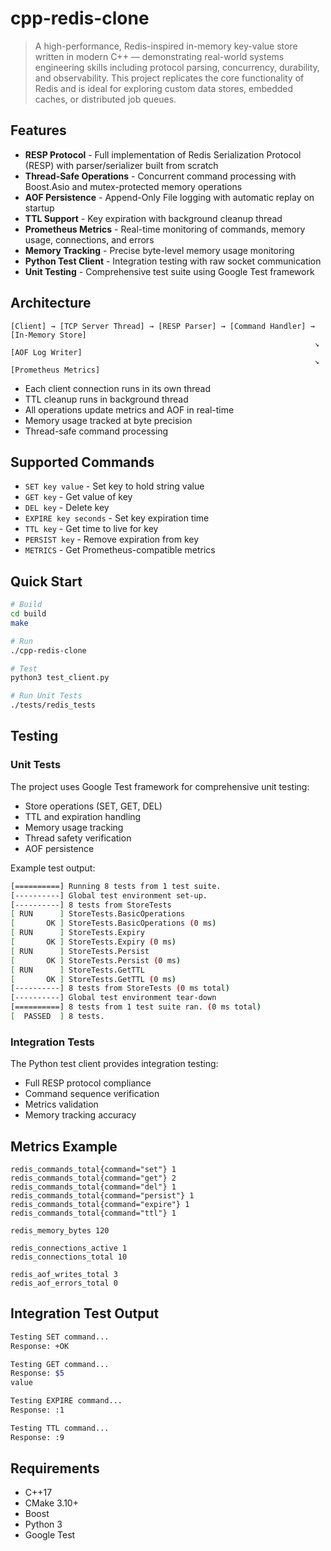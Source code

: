 # cpp-redis-clone

> A high-performance, Redis-inspired in-memory key-value store written in modern C++ — demonstrating real-world systems engineering skills including protocol parsing, concurrency, durability, and observability. This project replicates the core functionality of Redis and is ideal for exploring custom data stores, embedded caches, or distributed job queues.

## Features

- **RESP Protocol** - Full implementation of Redis Serialization Protocol (RESP) with parser/serializer built from scratch
- **Thread-Safe Operations** - Concurrent command processing with Boost.Asio and mutex-protected memory operations
- **AOF Persistence** - Append-Only File logging with automatic replay on startup
- **TTL Support** - Key expiration with background cleanup thread
- **Prometheus Metrics** - Real-time monitoring of commands, memory usage, connections, and errors
- **Memory Tracking** - Precise byte-level memory usage monitoring
- **Python Test Client** - Integration testing with raw socket communication
- **Unit Testing** - Comprehensive test suite using Google Test framework

## Architecture

```
[Client] → [TCP Server Thread] → [RESP Parser] → [Command Handler] → [In-Memory Store]
                                                                    ↘ [AOF Log Writer]
                                                                    ↘ [Prometheus Metrics]
```

- Each client connection runs in its own thread
- TTL cleanup runs in background thread
- All operations update metrics and AOF in real-time
- Memory usage tracked at byte precision
- Thread-safe command processing

## Supported Commands

- `SET key value` - Set key to hold string value
- `GET key` - Get value of key
- `DEL key` - Delete key
- `EXPIRE key seconds` - Set key expiration time
- `TTL key` - Get time to live for key
- `PERSIST key` - Remove expiration from key
- `METRICS` - Get Prometheus-compatible metrics

## Quick Start

```bash
# Build
cd build
make

# Run
./cpp-redis-clone

# Test
python3 test_client.py

# Run Unit Tests
./tests/redis_tests
```

## Testing

### Unit Tests
The project uses Google Test framework for comprehensive unit testing:
- Store operations (SET, GET, DEL)
- TTL and expiration handling
- Memory usage tracking
- Thread safety verification
- AOF persistence

Example test output:
```bash
[==========] Running 8 tests from 1 test suite.
[----------] Global test environment set-up.
[----------] 8 tests from StoreTests
[ RUN      ] StoreTests.BasicOperations
[       OK ] StoreTests.BasicOperations (0 ms)
[ RUN      ] StoreTests.Expiry
[       OK ] StoreTests.Expiry (0 ms)
[ RUN      ] StoreTests.Persist
[       OK ] StoreTests.Persist (0 ms)
[ RUN      ] StoreTests.GetTTL
[       OK ] StoreTests.GetTTL (0 ms)
[----------] 8 tests from StoreTests (0 ms total)
[----------] Global test environment tear-down
[==========] 8 tests from 1 test suite ran. (0 ms total)
[  PASSED  ] 8 tests.
```

### Integration Tests
The Python test client provides integration testing:
- Full RESP protocol compliance
- Command sequence verification
- Metrics validation
- Memory tracking accuracy

## Metrics Example

```prometheus
redis_commands_total{command="set"} 1
redis_commands_total{command="get"} 2
redis_commands_total{command="del"} 1
redis_commands_total{command="persist"} 1
redis_commands_total{command="expire"} 1
redis_commands_total{command="ttl"} 1

redis_memory_bytes 120

redis_connections_active 1
redis_connections_total 10

redis_aof_writes_total 3
redis_aof_errors_total 0
```

## Integration Test Output

```bash
Testing SET command...
Response: +OK

Testing GET command...
Response: $5
value

Testing EXPIRE command...
Response: :1

Testing TTL command...
Response: :9
```

## Requirements

- C++17
- CMake 3.10+
- Boost
- Python 3
- Google Test